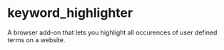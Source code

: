 # keyword_highlighter
A browser add-on that lets you highlight all occurences of user defined terms on a website.
